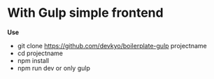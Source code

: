 # With Gulp simple frontend

**Use**
* git clone https://github.com/devkyo/boilerplate-gulp  projectname
* cd projectname
* npm install
* npm run dev or only gulp
